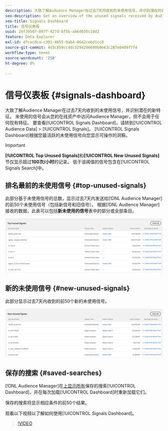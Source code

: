 ```yaml
---
description: 大致了解Audience Manager在过去7天内收到的未使用信号，并识别潜在的新特征。 未使用的信号会从您的在线资产中访问Audience Manager，但不会用于任何现有特征。 要查看信号仪表板，请转到受众数据>信号。 信号仪表板会根据您最活跃的未使用信号向您显示可操作的洞察。
seo-description: Get an overview of the unused signals received by Audience Manager in the past 7 days and identify potential new traits. Unused signals reach Audience Manager from your online properties, but are not used in any of your existing traits. To view the Signals Dashboard, go to Audience Data > Signals. The Signals Dashboard shows you actionable insights based on your most active unused signals.
seo-title: Signals Dashboard
title: 信号仪表板
uuid: 26f39507-097f-427d-bf5b-ab6d035c1dd2
feature: Data Explorer
exl-id: dfcacdca-c301-4655-9ab4-0642ce6d1cc0
source-git-commit: 4d3c859cc4dc5294286680b0e63c287e0409f7fd
workflow-type: tm+mt
source-wordcount: '250'
ht-degree: 0%

---
```


# 信号仪表板 {#signals-dashboard}

大致了解Audience Manager在过去7天内收到的未使用信号，并识别潜在的新特征。 未使用的信号会从您的在线资产中访问Audience Manager，但不会用于任何现有特征。 要查看[!UICONTROL Signals Dashboard]，请转到[!UICONTROL Audience Data] > [!UICONTROL Signals]。 [!UICONTROL Signals Dashboard]根据您最活跃的未使用信号向您显示可操作的洞察。

>[!IMPORTANT]
>
>**[!UICONTROL Top Unused Signals]**&#x200B;和&#x200B;**[!UICONTROL New Unused Signals]**&#x200B;节仅显示超过&#x200B;**100次/小时**&#x200B;的记录。 低于该阈值的信号包含在[!UICONTROL Signals Search]中。

## 排名最前的未使用信号 {#top-unused-signals}

此部分基于未使用信号的总数，显示过去7天内发送给[!DNL Audience Manager]的前50个未使用信号（包括新信号和旧信号）。 根据[!DNL Audience Manager]接收的数据，此表可以包括&#x200B;**新未使用的信号**&#x200B;表中的部分或全部条目。

![](assets/signals-top-unused.png)

## 新的未使用信号 {#new-unused-signals}

此部分显示过去7天内收到的前50个新的未使用信号。

![](assets/signals-new-unused.png)

## 保存的搜索 {#saved-searches}

[!DNL Audience Manager]在[上显示所有](../../features/data-explorer/data-explorer-signals-search/data-explorer-save-search.md)保存的搜索[!UICONTROL Dashboard]，并在每次加载[!UICONTROL Dashboard]时重新加载它们。

保存的搜索将显示相应条件的前50个结果。

观看以下视频以了解如何使用[!UICONTROL Signals Dashboard]。
>[!VIDEO](https://video.tv.adobe.com/v/327525?captions=chi_hans)
